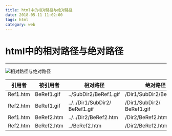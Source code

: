 ```yaml
---
title: html中的相对路径与绝对路径
date: 2018-05-11 11:02:00
tags: html
category: web
---
```

# html中的相对路径与绝对路径
------------------------------
![相对路径与绝对路径](/pics/abslout-relative.gif)

|引用者|      被引用者|     相对路径|                        绝对路径|
|------|      ------|      --------|                        -------|
|Ref1.htm|    BeRef1.gif|  ../SubDir2/BeRef1.gif|        /Dir1/SubDir2/BeRef1.gif|
|Ref2.htm|    BeRef1.gif| ../../Dir1/SubDir2/<br/>BeRef1.gif| /Dir1/SubDir2/ BeRef1.gif|
|Ref1.htm|    BeRef2.htm|   ../../Dir2/BeRef2.htm|           /Dir2/BeRef2.htm|
|Ref2.htm|    BeRef2.htm|   ../BeRef2.htm|                   /Dir2/BeRef2.htm|

